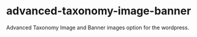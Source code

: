 # advanced-taxonomy-image-banner
Advanced Taxonomy Image and Banner images option for the wordpress.
